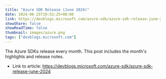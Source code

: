 ```yaml
---
title: "Azure SDK Release (June 2024)"
date: 2024-06-25T19:53:25+00:00
link: https://devblogs.microsoft.com/azure-sdk/azure-sdk-release-june-2024
showShare: false
showReadTime: false
thumbnail: images/azure.png
tags: ["devblogs.microsoft.com"]
---
```

The Azure SDKs release every month. This post includes the month's highlights and release notes.

- Link to article: https://devblogs.microsoft.com/azure-sdk/azure-sdk-release-june-2024